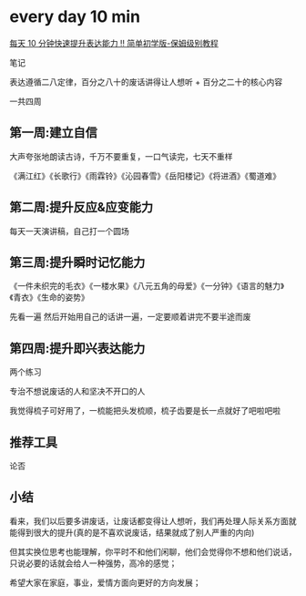 # every day 10 min

[每天 10 分钟快速提升表达能力 ‼️ 简单初学版-保姆级别教程](https://www.bilibili.com/video/BV1xb4y1i7FQ?spm_id_from=333.1007.top_right_bar_window_history.content.click)

笔记

表达遵循二八定律，百分之八十的废话讲得让人想听 + 百分之二十的核心内容

一共四周

## 第一周:建立自信

大声夸张地朗读古诗，千万不要重复，一口气读完，七天不重样

《满江红》《长歌行》《雨霖铃》《沁园春雪》《岳阳楼记》《将进酒》《蜀道难》

## 第二周:提升反应&应变能力

每天一天演讲稿，自己打一个圆场

## 第三周:提升瞬时记忆能力

《一件未织完的毛衣》《一楼水果》《八元五角的母爱》《一分钟》《语言的魅力》《青衣》《生命的姿势》

先看一遍 然后开始用自己的话讲一遍，一定要顺着讲完不要半途而废

## 第四周:提升即兴表达能力

两个练习

专治不想说废话的人和坚决不开口的人

我觉得梳子可好用了，一梳能把头发梳顺，梳子齿要是长一点就好了吧啦吧啦

## 推荐工具

论否

## 小结

看来，我们以后要多讲废话，让废话都变得让人想听，我们再处理人际关系方面就能得到很大的提升(真的是不喜欢说废话，结果就成了别人严重的内向)

但其实换位思考也能理解，你平时不和他们闲聊，他们会觉得你不想和他们说话，只说必要的话就会给人一种强势，高冷的感觉；

希望大家在家庭，事业，爱情方面向更好的方向发展；
